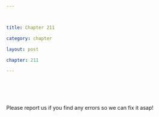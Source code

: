 ```yaml
---



title: Chapter 211

category: chapter

layout: post

chapter: 211

---
```




<br><br><br><br>
Please report us if you find any errors so we can fix it asap!